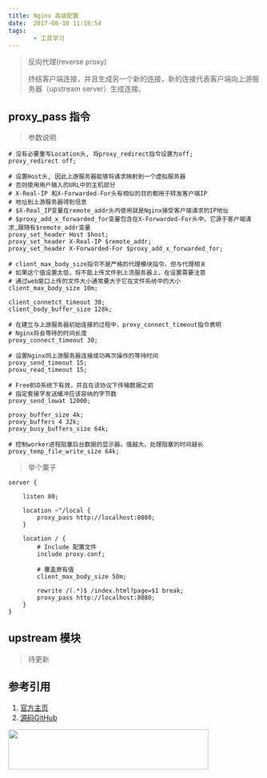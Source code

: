 ```yaml
---
title: Nginx 高级配置
date:  2017-08-10 11:18:54
tags:
       - 工具学习
---
```


> 反向代理(reverse proxy)
> 
> 终结客户端连接，并且生成另一个新的连接，新的连接代表客户端向上游服务器（upstream server）生成连接。


## proxy_pass 指令

> 参数说明

    # 没有必要重写Location头, 将proxy_redirect指令设置为off;
    proxy_redirect off;
    
    # 设置Host头, 因此上游服务器能够将请求映射到一个虚拟服务器
    # 否则使用用户输入的URL中的主机部分
    # X-Real-IP 和X-Forwarded-For头有相似的目的都用于转发客户端IP
    # 地址到上游服务器得到信息
    # $X-Real_IP变量在remote_addr头内使用就是Nginx接受客户端请求的IP地址
    # $proxy_add_x_forwarded_for变量包含在X-Forwarded-For头中，它源于客户端请求,跟随有$remote_addr变量
    proxy_set_header Host $host;
    proxy_set_header X-Real-IP $remote_addr;
    proxy_set_header X-Forwarded-For $proxy_add_x_forwarded_for;
<!-- more -->
    # client_max_body_size指令不是严格的代理模块指令，但与代理相关
    # 如果这个值设置太低，将不能上传文件到上流服务器上，在设置需要注意
    # 通过web窗口上传的文件大小通常要大于它在文件系统中的大小
    client_max_body_size 10m;
    
    client_connetct_timeout 30;
    client_body_buffer_size 128k;
    
    # 在建立与上游服务器初始连接的过程中，proxy_connect_timeout指令表明
    # Nginx将会等待的时间长度
    proxy_connect_timeout 30;
    
    # 设置Nginx同上游服务器连接成功再次操作的等待时间
    proxy_send_timeout 15;
    proxu_read_timeout 15;
    
    # FreeBSD系统下有效，并且在该协议下传输数据之前
    # 指定套接字发送缓冲应该容纳的字节数
    proxy_send_lowat 12000;
    
    proxy_buffer_size 4k;
    proxy_buffers 4 32k;
    proxy_busy_buffers_size 64k;
    
    # 控制worker进程阻塞后台数据的显示器。值越大，处理阻塞的时间越长
    proxy_temp_file_write_size 64k;


> 举个粟子

    server {
    
        listen 80;
    
        location ~^/local {
            proxy_pass http://localhost:8080;
        }
    
        location / {
            # Include 配置文件
            include proxy.conf;
    
            # 覆盖原有值
            client_max_body_size 50m;
    
            rewrite /(.*)$ /index.html?page=$1 break;
            proxy_pass http://localhost:8080;
        }
    }
    
    
## upstream 模块

> 待更新

## 参考引用
>    
1. [官方主页](http://supervisord.org/index.html)
2. [源码GitHub](https://github.com/Supervisor/supervisor)
<p><img src="/assets/tool/daily_nginx_01.jpg" alt="" width="400" height="80"></p>
